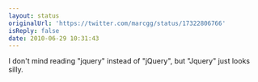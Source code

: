 ```yaml
---
layout: status
originalUrl: 'https://twitter.com/marcgg/status/17322806766'
isReply: false
date: 2010-06-29 10:31:43
---
```


I don't mind reading "jquery" instead of "jQuery", but "Jquery" just looks silly.
